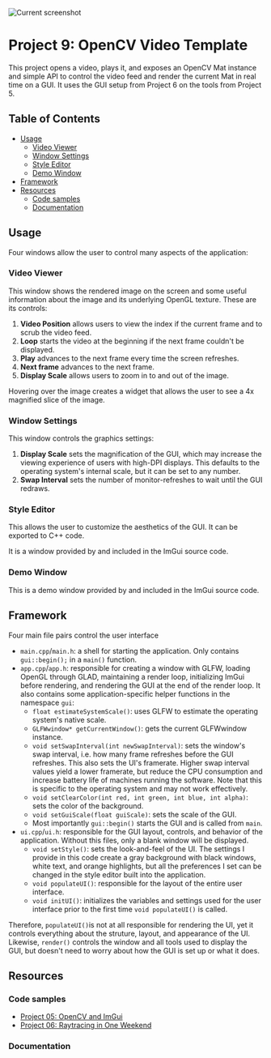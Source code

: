![Current screenshot](../../docs/screenshots/09-01.png)

# Project 9: OpenCV Video Template <!-- omit in toc -->
This project opens a video, plays it, and exposes an OpenCV Mat instance
and simple API to control the video feed and render the current Mat in real time
on a GUI. It uses the GUI setup from Project 6 on the tools from Project 5.

## Table of Contents <!-- omit in toc -->
- [Usage](#usage)
  - [Video Viewer](#video-viewer)
  - [Window Settings](#window-settings)
  - [Style Editor](#style-editor)
  - [Demo Window](#demo-window)
- [Framework](#framework)
- [Resources](#resources)
  - [Code samples](#code-samples)
  - [Documentation](#documentation)


## Usage

Four windows allow the user to control many aspects of the application:

### Video Viewer
This window shows the rendered image on the screen and some useful information about the image and its underlying OpenGL texture. These are its controls:

1. **Video Position** allows users to view the index if the current frame and to scrub the video feed.
2. **Loop** starts the video at the beginning if the next frame couldn't be displayed.
3. **Play** advances to the next frame every time the screen refreshes.
4. **Next frame** advances to the next frame.
5. **Display Scale** allows users to zoom in to and out of the image.

Hovering over the image creates a widget that allows the user to see a 4x magnified slice of the image.


### Window Settings
This window controls the graphics settings:
1. **Display Scale** sets the magnification of the GUI, which may increase the viewing experience of users with high-DPI displays. This defaults to the operating system's internal scale, but it can be set to any number.
2. **Swap Interval** sets the number of monitor-refreshes to wait until the GUI redraws.

### Style Editor
This allows the user to customize the aesthetics of the GUI. It can be exported to C++ code.

It is a window provided by and included in the ImGui source code.

### Demo Window
This is a demo window provided by and included in the ImGui source code.

## Framework
Four main file pairs control the user interface
* `main.cpp`/`main.h`: a shell for starting the application. Only contains `gui::begin();` in a `main()` function.
* `app.cpp`/`app.h`: responsible for creating a window with GLFW, loading OpenGL through GLAD, maintaining a render loop, initializing ImGui before rendering, and rendering the GUI at the end of the render loop. It also contains some application-specific helper functions in the namespace `gui`:
  * `float estimateSystemScale()`: uses GLFW to estimate the operating system's native scale.
  * `GLFWwindow* getCurrentWindow()`: gets the current GLFWwindow instance.
  * `void setSwapInterval(int newSwapInterval)`: sets the window's swap interval, i.e. how many frame refreshes before the GUI refreshes. This also sets the UI's framerate. Higher swap interval values yield a lower framerate, but reduce the CPU consumption and increase battery life of machines running the software. Note that this is specific to the operating system and may not work effectively.
  * `void setClearColor(int red, int green, int blue, int alpha)`: sets the color of the background.
  * `void setGuiScale(float guiScale)`: sets the scale of the GUI.
  * Most importantly `gui::begin()` starts the GUI and is called from `main`. 
* `ui.cpp`/`ui.h`: responsible for the GUI layout, controls, and behavior of the application. Without this files, only a blank window will be displayed.
  * `void setStyle()`: sets the look-and-feel of the UI. The settings I provide in this code create a gray background with black windows, white text, and orange highlights, but all the preferences I set can be changed in the style editor built into the application.
  * `void populateUI()`: responsible for the layout of the entire user interface.
  * `void initUI()`: initializes the variables and settings used for the user interface prior to the first time `void populateUI()` is called.


Therefore, `populateUI()`is not at all responsible for rendering the UI, yet 
it controls everything about the struture, layout, and appearance of the UI. Likewise,
`render()` controls the window and all tools used to display the GUI, but doesn't need to 
worry about how the GUI is set up or what it does.


## Resources
### Code samples
* [Project 05: OpenCV and ImGui](../05-OpenCV-and-ImGui)
* [Project 06: Raytracing in One Weekend](../06-Raytracing-in-One-Weekend)
### Documentation
